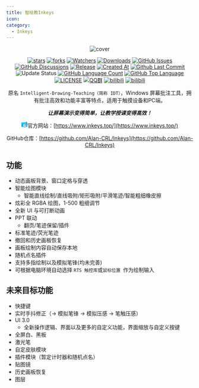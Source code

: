 ```yaml
---
title: 智绘教Inkeys
icon: 
category:
  - Inkeys
---
```


<div align="center">

![cover](https://github.com/Alan-CRL/Inkeys/blob/main/GithubRes/cover2.png)

[![stars](https://img.shields.io/github/stars/Alan-CRL/Inkeys?label=Stars)](https://github.com/Alan-CRL/Inkeys) [![forks](https://img.shields.io/github/forks/Alan-CRL/Inkeys?label=Forks)](https://github.com/Alan-CRL/Inkeys) [![Watchers](https://img.shields.io/github/watchers/Alan-CRL/Inkeys?style=social)](https://github.com/Alan-CRL/Inkeys/watchers) [![Downloads](https://img.shields.io/github/downloads/Alan-CRL/Inkeys/total?style=social&label=Downloads&logo=github)](https://github.com/Alan-CRL/Inkeys/releases/latest) [![GitHub Issues](https://img.shields.io/github/issues-search/Alan-CRL/Inkeys?query=is%3Aopen&style=flat&logo=github&label=Issues&color=%233fb950)](https://github.com/Alan-CRL/Inkeys/issues) [![GitHub Discussions](https://img.shields.io/github/discussions/Alan-CRL/Inkeys?style=flat&logo=Github&label=Discussions)](https://github.com/Alan-CRL/Inkeys/discussions) [![Release](https://img.shields.io/github/v/release/Alan-CRL/Inkeys?style=flat&color=%233fb950&label=正式版)](https://github.com/Alan-CRL/Inkeys/releases/latest) [![Created At](https://img.shields.io/github/created-at/Alan-CRL/Inkeys)](https://github.com/Alan-CRL/Inkeys) [![Github Last Commit](https://img.shields.io/github/last-commit/Alan-CRL/Inkeys)](https://github.com/Alan-CRL/Inkeys/commits/main) ![Update Status](https://img.shields.io/badge/%E7%8A%B6%E6%80%81-%E6%B4%BB%E8%B7%83-blue) [![GitHub Language Count](https://img.shields.io/github/languages/count/Alan-CRL/Inkeys)](https://github.com/Alan-CRL/Inkeys) [![GitHub Top Language](https://img.shields.io/github/languages/top/Alan-CRL/Inkeys)](https://github.com/Alan-CRL/Inkeys) [![LICENSE](https://img.shields.io/badge/License-GPL--3.0-red.svg "LICENSE")](https://github.com/Alan-CRL/Inkeys/blob/main/LICENSE) [![QQ群](https://img.shields.io/badge/-QQ%E7%BE%A4%EF%BD%9C618720802-blue?style=flat&logo=QQ)](https://qm.qq.com/q/iEDzSL0Wn) [![bilibili](https://img.shields.io/badge/-UP%E4%B8%BB%EF%BD%9Calan--CRL-%23FB7299?style=flat&logo=bilibili)](https://space.bilibili.com/1330313497) [![bilibili](https://img.shields.io/badge/-bilibili%E8%A7%86%E9%A2%91%EF%BD%9CBV1Tz421z72e-%23FB7299?style=flat&logo=bilibili)](https://www.bilibili.com/video/BV1Tz421z72e)

原名 `Intelligent-Drawing-Teaching（简称 IDT）`，Windows 屏幕批注工具，拥有批注高效和功能丰富等特点，适用于触摸设备和PC端。

***让屏幕演示变得简单，让教学授课变得高效！***

<img src="https://github.com/Alan-CRL/Inkeys/blob/main/GithubRes/logo.png" width="16" height="16">官方网站：[https://www.inkeys.top/](https://www.inkeys.top/)

GitHub仓库：[https://github.com/Alan-CRL/Inkeys](https://github.com/Alan-CRL/Inkeys)

<SiteInfo
  name="智绘教Inkeys 官网"
  desc="网站正在建设中"
  url="https://www.inkeys.top/"
  logo="https://gh.llkk.cc/https://raw.githubusercontent.com/Alan-CRL/Inkeys/main/GithubRes/logo.png"
  repo="https://github.com/Alan-CRL/Inkeys"
  preview="images/inkeys.png"
/>

</div>

## 功能

- 动态画板背景、窗口定格与穿透
- 智能绘图模块
  - 智能直线绘制/直线吸附/矩形吸附/平滑笔迹/智能粗细橡皮擦
- 炫彩全 RGBA 绘图，1-500 粗细调节
- 全新 UI 与可打断动画
- PPT 联动
  - 翻页/笔迹保留/插件
- 标准笔迹/荧光笔迹
- 撤回和历史画板恢复
- 画板绘制内容自动保存本地
- 随机点名插件
- 支持多指绘制以及模拟笔锋(均未完善)
- 可根据电脑环境自动选择 `RTS 触控库`或`鼠标位置 `作为绘制输入

## 未来目标功能
- 快捷键
- 实时手抖修正（-> 模拟笔锋 -> 模拟压感 -> 笔触压感）
- UI 3.0
  - 全新操作逻辑、界面以及更多的自定义功能，界面缩放与自定义按键
- 全屏白、黑板
- 激光笔
- 自定皮肤模块
- 插件模块（暂定计时器和随机点名）
- 贴图镜
- 历史画板恢复
- 图层
